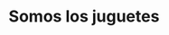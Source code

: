 ---
title: "Somos los juguetes"
url: /ciudad-autonoma-de-buenos-aires/somos-los-juguetes/
shop: Spielzeug
---